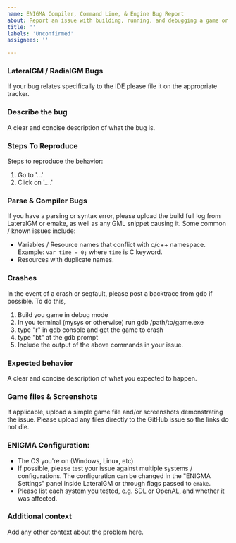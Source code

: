 ```yaml
---
name: ENIGMA Compiler, Command Line, & Engine Bug Report
about: Report an issue with building, running, and debugging a game or reading a project using libEGM or any of the other command line-related tools.
title: ''
labels: 'Unconfirmed'
assignees: ''

---
```


### LateralGM / RadialGM Bugs
If your bug relates specifically to the IDE please file it on the appropriate tracker.

### Describe the bug
A clear and concise description of what the bug is.

### Steps To Reproduce
Steps to reproduce the behavior:
1. Go to '...'
2. Click on '....'

### Parse & Compiler Bugs
If you have a parsing or syntax error, please upload the build full log from LateralGM or emake, as well as any GML snippet causing it. Some common / known issues include:
* Variables / Resource names that conflict with c/c++ namespace. Example: `var time = 0;` where `time` is C keyword.
* Resources with duplicate names.

### Crashes
In the event of a crash or segfault, please post a backtrace from gdb if possible. To do this,
1. Build you game in debug mode 
2. In you terminal (mysys or otherwise) run gdb /path/to/game.exe
3. type "r" in gdb console and get the game to crash
4. type "bt" at the gdb prompt
5. Include the output of the above commands in your issue.

### Expected behavior
A clear and concise description of what you expected to happen.

### Game files & Screenshots
If applicable, upload a simple game file and/or screenshots demonstrating the issue. Please upload any files directly to the GitHub issue so the links do not die.

### ENIGMA Configuration:
* The OS you're on (Windows, Linux, etc)
* If possible, please test your issue against multiple systems / configurations. The configuration can be changed in the "ENIGMA Settings" panel inside LateralGM or through flags passed to `emake`. 
* Please list each system you tested, e.g. SDL or OpenAL, and whether it was affected.

### Additional context
Add any other context about the problem here.
